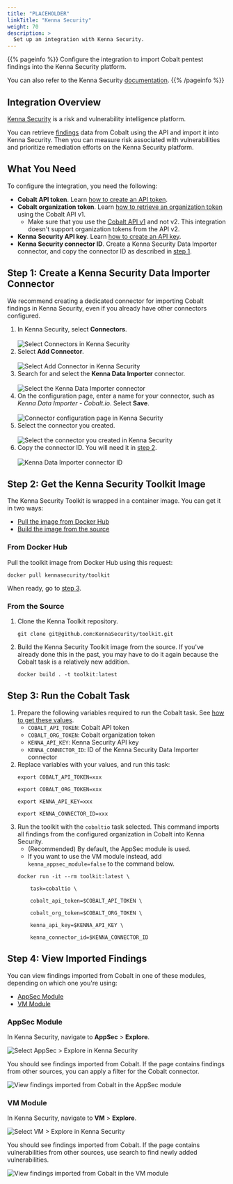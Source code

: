 ```yaml
---
title: "PLACEHOLDER"
linkTitle: "Kenna Security"
weight: 70
description: >
  Set up an integration with Kenna Security.
---
```


{{% pageinfo %}}
Configure the integration to import Cobalt pentest findings into the Kenna Security platform.

You can also refer to the Kenna Security [documentation](https://github.com/KennaSecurity/toolkit/tree/main/tasks/connectors/cobaltio#readme).
{{% /pageinfo %}}

## Integration Overview

[Kenna Security](https://www.cisco.com/c/en/us/products/security/kenna-is-part-of-cisco.html) is a risk and vulnerability intelligence platform.

You can retrieve [findings](/platform-deep-dive/pentests/findings/) data from Cobalt using the API and import it into Kenna Security. Then you can measure risk associated with vulnerabilities and prioritize remediation efforts on the Kenna Security platform.

## What You Need

To configure the integration, you need the following:

- **Cobalt API token**. Learn [how to create an API token](/cobalt-api/create-personal-api-token/).
- **Cobalt organization token**. Learn [how to retrieve an organization token](/cobalt-api/documentation/v1/#organizations) using the Cobalt API v1.
  - Make sure that you use the [Cobalt API v1](/cobalt-api/documentation/v1) and not v2. This integration doesn't support organization tokens from the API v2.
- **Kenna Security API key**. Learn [how to create an API key](https://help.kennasecurity.com/hc/en-us/articles/360029111331-API-Key-Generation-and-Permissions).
- **Kenna Security connector ID**. Create a Kenna Security Data Importer connector, and copy the connector ID as described in [step 1](#step-1-create-a-kenna-security-data-importer-connector).

## Step 1: Create a Kenna Security Data Importer Connector

We recommend creating a dedicated connector for importing Cobalt findings in Kenna Security, even if you already have other connectors configured.

1. In Kenna Security, select **Connectors**.<br><br>
  ![Select Connectors in Kenna Security](/integrations/Kenna-Security-create-data-importer-connector-1.png "Select Connectors in Kenna Security")
1. Select **Add Connector**.<br><br>
  ![Select Add Connector in Kenna Security](/integrations/Kenna-Security-create-data-importer-connector-2.png "Select Add Connector in Kenna Security")
1. Search for and select the **Kenna Data Importer** connector.<br><br>
  ![Select the Kenna Data Importer connector](/integrations/Kenna-Security-create-data-importer-connector-3.png "Select the Kenna Data Importer connector")
1. On the configuration page, enter a name for your connector, such as *Kenna Data Importer - Cobalt.io*. Select **Save**.<br><br>
  ![Connector configuration page in Kenna Security](/integrations/Kenna-Security-create-data-importer-connector-4.png "Connector configuration page in Kenna Security")
1. Select the connector you created.<br><br>
  ![Select the connector you created in Kenna Security](/integrations/Kenna-Security-create-data-importer-connector-5.png "Select the connector you created in Kenna Security")
1. Copy the connector ID. You will need it in [step 2](#step-2-get-the-kenna-security-toolkit-image).<br><br>
  ![Kenna Data Importer connector ID](/integrations/Kenna-Security-create-data-importer-connector-6.png "Kenna Data Importer connector ID")

## Step 2: Get the Kenna Security Toolkit Image

The Kenna Security Toolkit is wrapped in a container image. You can get it in two ways:

- [Pull the image from Docker Hub](#from-docker-hub)
- [Build the image from the source](#from-the-source)

### From Docker Hub

Pull the toolkit image from Docker Hub using this request:

```docker
docker pull kennasecurity/toolkit
```

When ready, go to [step 3](#step-3-run-the-cobalt-task).

### From the Source

1. Clone the Kenna Toolkit repository.
    ```docker
    git clone git@github.com:KennaSecurity/toolkit.git
    ```
1. Build the Kenna Security Toolkit image from the source. If you've already done this in the past, you may have to do it again because the Cobalt task is a relatively new addition.
    ```docker
    docker build . -t toolkit:latest
    ```

## Step 3: Run the Cobalt Task

1. Prepare the following variables required to run the Cobalt task. See [how to get these values](#what-you-need).
    - `COBALT_API_TOKEN`: Cobalt API token
    - `COBALT_ORG_TOKEN`: Cobalt organization token
    - `KENNA_API_KEY`: Kenna Security API key
    - `KENNA_CONNECTOR_ID`: ID of the Kenna Security Data Importer connector
1. Replace variables with your values, and run this task:
    ```docker
    export COBALT_API_TOKEN=xxx

    export COBALT_ORG_TOKEN=xxx

    export KENNA_API_KEY=xxx

    export KENNA_CONNECTOR_ID=xxx
    ```
1. Run the toolkit with the `cobaltio` task selected. This command imports all findings from the configured organization in Cobalt into Kenna Security.
    - (Recommended) By default, the AppSec module is used.
    - If you want to use the VM module instead, add `kenna_appsec_module=false` to the command below.
    ```docker
    docker run -it --rm toolkit:latest \

        task=cobaltio \

        cobalt_api_token=$COBALT_API_TOKEN \

        cobalt_org_token=$COBALT_ORG_TOKEN \

        kenna_api_key=$KENNA_API_KEY \

        kenna_connector_id=$KENNA_CONNECTOR_ID
    ```

## Step 4: View Imported Findings

You can view findings imported from Cobalt in one of these modules, depending on which one you're using:

- [AppSec Module](#appsec-module)
- [VM Module](#vm-module)

### AppSec Module

In Kenna Security, navigate to **AppSec** > **Explore**.

![Select AppSec > Explore in Kenna Security](/integrations/Kenna-Security-view-findings-AppSec-1.png "Select AppSec > Explore in Kenna Security")

You should see findings imported from Cobalt. If the page contains findings from other sources, you can apply a filter for the Cobalt connector.

![View findings imported from Cobalt in the AppSec module](/integrations/Kenna-Security-view-findings-AppSec-2.png "View findings imported from Cobalt in the AppSec module")

### VM Module

In Kenna Security, navigate to **VM** > **Explore**.

![Select VM > Explore in Kenna Security](/integrations/Kenna-Security-view-findings-VM-1.png "Select VM > Explore in Kenna Security")

You should see findings imported from Cobalt. If the page contains vulnerabilities from other sources, use search to find newly added vulnerabilities.

![View findings imported from Cobalt in the VM module](/integrations/Kenna-Security-view-findings-VM-2.png "View findings imported from Cobalt in the VM module")
